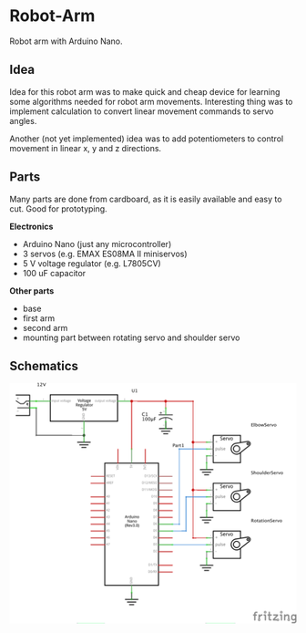 # Robot-Arm
Robot arm with Arduino Nano.

## Idea
Idea for this robot arm was to make quick and cheap device for learning some algorithms needed for robot arm movements.
Interesting thing was to implement calculation to convert linear movement commands to servo angles.

Another (not yet implemented) idea was to add potentiometers to control movement in linear x, y and z directions.

## Parts
Many parts are done from cardboard, as it is easily available and easy to cut. Good for prototyping.

**Electronics**
- Arduino Nano (just any microcontroller)
- 3 servos (e.g. EMAX ES08MA II miniservos)
- 5 V voltage regulator (e.g. L7805CV)
- 100 uF capacitor

**Other parts**
- base
- first arm
- second arm
- mounting part between rotating servo and shoulder servo

## Schematics
![Robot Arm Schematics](doc/robot_arm_schematics.png)
